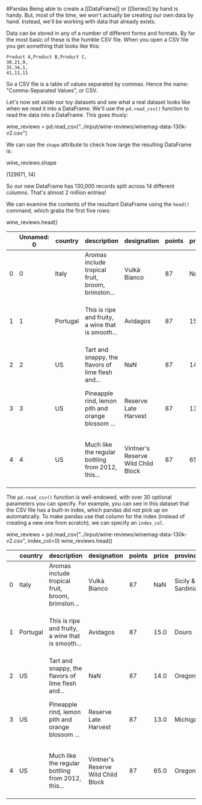 #Pandas
Being able to create a [[DataFrame]] or [[Series]] by hand is handy. But, most of the time, we won't actually be creating our own data by hand. Instead, we'll be working with data that already exists.

Data can be stored in any of a number of different forms and formats. By far the most basic of these is the humble CSV file. When you open a CSV file you get something that looks like this:

```
Product A,Product B,Product C,
30,21,9,
35,34,1,
41,11,11
```

So a CSV file is a table of values separated by commas. Hence the name: "Comma-Separated Values", or CSV.

Let's now set aside our toy datasets and see what a real dataset looks like when we read it into a DataFrame. We'll use the `pd.read_csv()` function to read the data into a DataFrame. This goes thusly:

wine_reviews = pd.read_csv("../input/wine-reviews/winemag-data-130k-v2.csv")

We can use the `shape` attribute to check how large the resulting DataFrame is:

wine_reviews.shape

(129971, 14)

So our new DataFrame has 130,000 records split across 14 different columns. That's almost 2 million entries!

We can examine the contents of the resultant DataFrame using the `head()` command, which grabs the first five rows:

wine_reviews.head()

||Unnamed: 0|country|description|designation|points|price|province|region_1|region_2|taster_name|taster_twitter_handle|title|variety|winery|
|---|---|---|---|---|---|---|---|---|---|---|---|---|---|---|
|0|0|Italy|Aromas include tropical fruit, broom, brimston...|Vulkà Bianco|87|NaN|Sicily & Sardinia|Etna|NaN|Kerin O’Keefe|@kerinokeefe|Nicosia 2013 Vulkà Bianco (Etna)|White Blend|Nicosia|
|1|1|Portugal|This is ripe and fruity, a wine that is smooth...|Avidagos|87|15.0|Douro|NaN|NaN|Roger Voss|@vossroger|Quinta dos Avidagos 2011 Avidagos Red (Douro)|Portuguese Red|Quinta dos Avidagos|
|2|2|US|Tart and snappy, the flavors of lime flesh and...|NaN|87|14.0|Oregon|Willamette Valley|Willamette Valley|Paul Gregutt|@paulgwine|Rainstorm 2013 Pinot Gris (Willamette Valley)|Pinot Gris|Rainstorm|
|3|3|US|Pineapple rind, lemon pith and orange blossom ...|Reserve Late Harvest|87|13.0|Michigan|Lake Michigan Shore|NaN|Alexander Peartree|NaN|St. Julian 2013 Reserve Late Harvest Riesling ...|Riesling|St. Julian|
|4|4|US|Much like the regular bottling from 2012, this...|Vintner's Reserve Wild Child Block|87|65.0|Oregon|Willamette Valley|Willamette Valley|Paul Gregutt|@paulgwine|Sweet Cheeks 2012 Vintner's Reserve Wild Child...|Pinot Noir|Sweet Cheeks|

The `pd.read_csv()` function is well-endowed, with over 30 optional parameters you can specify. For example, you can see in this dataset that the CSV file has a built-in index, which pandas did not pick up on automatically. To make pandas use that column for the index (instead of creating a new one from scratch), we can specify an `index_col`.

wine_reviews = pd.read_csv("../input/wine-reviews/winemag-data-130k-v2.csv", index_col=0)
wine_reviews.head()

||country|description|designation|points|price|province|region_1|region_2|taster_name|taster_twitter_handle|title|variety|winery|
|---|---|---|---|---|---|---|---|---|---|---|---|---|---|
|0|Italy|Aromas include tropical fruit, broom, brimston...|Vulkà Bianco|87|NaN|Sicily & Sardinia|Etna|NaN|Kerin O’Keefe|@kerinokeefe|Nicosia 2013 Vulkà Bianco (Etna)|White Blend|Nicosia|
|1|Portugal|This is ripe and fruity, a wine that is smooth...|Avidagos|87|15.0|Douro|NaN|NaN|Roger Voss|@vossroger|Quinta dos Avidagos 2011 Avidagos Red (Douro)|Portuguese Red|Quinta dos Avidagos|
|2|US|Tart and snappy, the flavors of lime flesh and...|NaN|87|14.0|Oregon|Willamette Valley|Willamette Valley|Paul Gregutt|@paulgwine|Rainstorm 2013 Pinot Gris (Willamette Valley)|Pinot Gris|Rainstorm|
|3|US|Pineapple rind, lemon pith and orange blossom ...|Reserve Late Harvest|87|13.0|Michigan|Lake Michigan Shore|NaN|Alexander Peartree|NaN|St. Julian 2013 Reserve Late Harvest Riesling ...|Riesling|St. Julian|
|4|US|Much like the regular bottling from 2012, this...|Vintner's Reserve Wild Child Block|87|65.0|Oregon|Willamette Valley|Willamette Valley|Paul Gregutt|@paulgwine|Sweet Cheeks 2012 Vintner's Reserve Wild Child...|Pinot Noir|Sweet Cheeks|